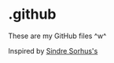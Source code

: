 # .github

These are my GitHub files ^w^

Inspired by [Sindre Sorhus's](https://github.com/sindresorhus/.github)
